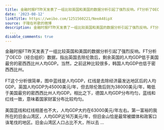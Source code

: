 ```yaml
---
title: 金融时报FT昨天发表了一组比较英国和美国的数据分析引起了强烈反响。FT分析了OECD（经合组织）数据，指出英国去除伦敦后，剩余英国的人均GDP低于美国最穷的密西...
date: '2023-08-12'
linkTitle: https://weibo.com/1251560221/NeeA48ipX
source: 子陵在听歌的微博
description: 金融时报FT昨天发表了一组比较英国和美国的数据分析引起了强烈反响。FT分析了OECD（经合组织）数据，指出英国去除伦敦后，剩余英国的人均GDP低于美国最穷的密西西比州人均GDP。当然，之前这种比较很多，韩国人均GDP也低于密西西比州。<br><br>FT这个分析很简单，图中蓝线是人均GDP，红线是去除经济最发达地区后的人均GDP。英国人均GDP为45000美元/年，但去除伦敦后则为38000美元/年，略低于美国最穷的密西西比州人均GDP。相比之下，德国人均GDP分布均匀，蓝线和红线一致，意味着国家财富分布比较均匀。<br><br>美国蓝线和红线相差也不大，人均GDP大约在63000美元/年左右。第一富裕的我所在的旧金山湾区，人均GDP近16万美元/年，但旧金山恰是最常被媒体和政客口诛笔伐的地区。旧金山湾区人口占比不大，所以去
  ...
disable_comments: true
---
```

金融时报FT昨天发表了一组比较英国和美国的数据分析引起了强烈反响。FT分析了OECD（经合组织）数据，指出英国去除伦敦后，剩余英国的人均GDP低于美国最穷的密西西比州人均GDP。当然，之前这种比较很多，韩国人均GDP也低于密西西比州。<br><br>FT这个分析很简单，图中蓝线是人均GDP，红线是去除经济最发达地区后的人均GDP。英国人均GDP为45000美元/年，但去除伦敦后则为38000美元/年，略低于美国最穷的密西西比州人均GDP。相比之下，德国人均GDP分布均匀，蓝线和红线一致，意味着国家财富分布比较均匀。<br><br>美国蓝线和红线相差也不大，人均GDP大约在63000美元/年左右。第一富裕的我所在的旧金山湾区，人均GDP近16万美元/年，但旧金山恰是最常被媒体和政客口诛笔伐的地区。旧金山湾区人口占比不大，所以去 ...